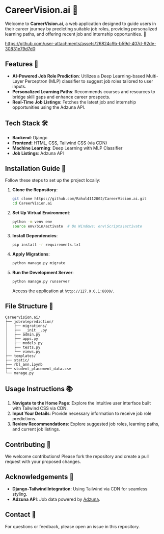 # CareerVision.ai 🚀

Welcome to **CareerVision.ai**, a web application designed to guide users in their career journey by predicting suitable job roles, providing personalized learning paths, and offering recent job and internship opportunities. 🎯




https://github.com/user-attachments/assets/26824c9b-b59d-407d-92de-30831e79d7d0





## Features 🌟

- **AI-Powered Job Role Prediction**: Utilizes a Deep Learning-based Multi-Layer Perceptron (MLP) classifier to suggest job roles tailored to user inputs.
- **Personalized Learning Paths**: Recommends courses and resources to bridge skill gaps and enhance career prospects.
- **Real-Time Job Listings**: Fetches the latest job and internship opportunities using the Adzuna API.

## Tech Stack 🛠️

- **Backend**: Django
- **Frontend**: HTML, CSS, Tailwind CSS (via CDN)
- **Machine Learning**: Deep Learning with MLP Classifier
- **Job Listings**: Adzuna API

## Installation Guide 📝

Follow these steps to set up the project locally:

1. **Clone the Repository**:

   ```bash
   git clone https://github.com/Rahul4112002/CareerVision.ai.git
   cd CareerVision.ai
   ```

2. **Set Up Virtual Environment**:

   ```bash
   python -m venv env
   source env/bin/activate  # On Windows: env\Scripts\activate
   ```

3. **Install Dependencies**:

   ```bash
   pip install -r requirements.txt
   ```

4. **Apply Migrations**:

   ```bash
   python manage.py migrate
   ```

5. **Run the Development Server**:

   ```bash
   python manage.py runserver
   ```

   Access the application at `http://127.0.0.1:8000/`.

## File Structure 📂

```
CareerVision.ai/
├── jobroleprediction/
│   ├── migrations/
│   ├── __init__.py
│   ├── admin.py
│   ├── apps.py
│   ├── models.py
│   ├── tests.py
│   └── views.py
├── templates/
├── static/
├── rbl_ann.ipynb
├── student_placement_data.csv
└── manage.py
```

## Usage Instructions 📚

1. **Navigate to the Home Page**: Explore the intuitive user interface built with Tailwind CSS via CDN.
2. **Input Your Details**: Provide necessary information to receive job role predictions.
3. **Review Recommendations**: Explore suggested job roles, learning paths, and current job listings.

## Contributing 🤝

We welcome contributions! Please fork the repository and create a pull request with your proposed changes.


## Acknowledgements 🙏

- **Django-Tailwind Integration**: Using Tailwind via CDN for seamless styling.
- **Adzuna API**: Job data powered by [Adzuna](https://developer.adzuna.com/).

## Contact 📩

For questions or feedback, please open an issue in this repository.

